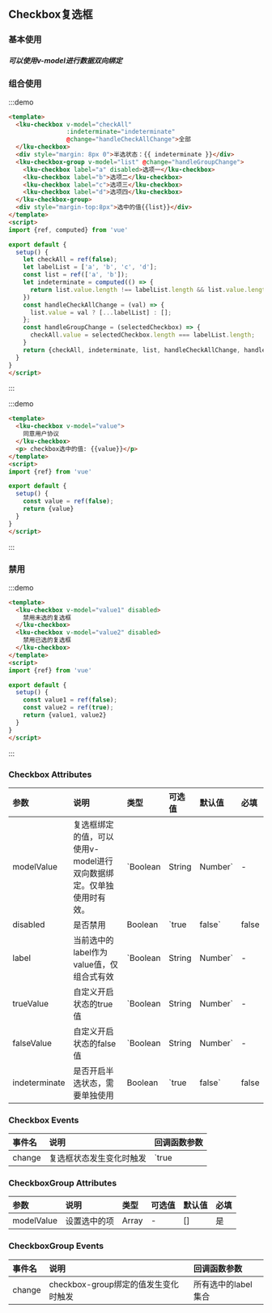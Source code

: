 ## Checkbox复选框

### 基本使用
##### 可以使用v-model进行数据双向绑定
### 组合使用

:::demo
```html
<template>
  <lku-checkbox v-model="checkAll"
                :indeterminate="indeterminate"
                @change="handleCheckAllChange">全部
  </lku-checkbox>
  <div style="margin: 8px 0">半选状态：{{ indeterminate }}</div>
  <lku-checkbox-group v-model="list" @change="handleGroupChange">
    <lku-checkbox label="a" disabled>选项一</lku-checkbox>
    <lku-checkbox label="b">选项二</lku-checkbox>
    <lku-checkbox label="c">选项三</lku-checkbox>
    <lku-checkbox label="d">选项四</lku-checkbox>
  </lku-checkbox-group>
  <div style="margin-top:8px">选中的值{{list}}</div>
</template>
<script>
import {ref, computed} from 'vue'

export default {
  setup() {
    let checkAll = ref(false);
    let labelList = ['a', 'b', 'c', 'd'];
    const list = ref(['a', 'b']);
    let indeterminate = computed(() => {
      return list.value.length !== labelList.length && list.value.length !== 0
    })
    const handleCheckAllChange = (val) => {
      list.value = val ? [...labelList] : [];
    };
    const handleGroupChange = (selectedCheckbox) => {
      checkAll.value = selectedCheckbox.length === labelList.length;
    }
    return {checkAll, indeterminate, list, handleCheckAllChange, handleGroupChange}
  }
}
</script>


```
:::

:::demo
```html
<template>
  <lku-checkbox v-model="value">
    同意用户协议
  </lku-checkbox>
  <p> checkbox选中的值: {{value}}</p>
</template>
<script>
import {ref} from 'vue'

export default {
  setup() {
    const value = ref(false);
    return {value}
  }
}
</script>

``` 
:::

### 禁用
:::demo
```html
<template>
  <lku-checkbox v-model="value1" disabled>
    禁用未选的复选框
  </lku-checkbox>
  <lku-checkbox v-model="value2" disabled>
    禁用已选的复选框
  </lku-checkbox>
</template>
<script>
import {ref} from 'vue'

export default {
  setup() {
    const value1 = ref(false);
    const value2 = ref(true);
    return {value1, value2}
  }
}
</script>

``` 
:::

### Checkbox Attributes

|  参数 |           说明 | 类型    | 可选值    |    默认值    | 必填
| :---  | :---         | :---| :--- | :---|:---|
| modelValue| 复选框绑定的值，可以使用v-model进行双向数据绑定。仅单独使用时有效。  |  `Boolean| String | Number` | - | false | 否
| disabled| 是否禁用 | Boolean | `true | false` | false | 否
| label   | 当前选中的label作为value值，仅组合式有效| `Boolean | String | Number` | - | - | 否
| trueValue | 自定义开启状态的true值| `Boolean | String | Number` | - | true | 否
| falseValue | 自定义开启状态的false值| `Boolean | String | Number` | - | false | 否
| indeterminate| 是否开启半选状态，需要单独使用| Boolean | `true | false` | false |否
### Checkbox Events

|  事件名 |           说明 | 回调函数参数
| :---   | :---           | :---
| change | 复选框状态发生变化时触发|  `true | false`

### CheckboxGroup Attributes
|  参数 |           说明 | 类型    | 可选值    |    默认值    | 必填
| :---  | :---         | :---| :--- | :---|:---|
|modelValue | 设置选中的项 | Array | - | [] | 是

### CheckboxGroup Events
|  事件名 |           说明 | 回调函数参数
| :---   | :---           | :---
| change | checkbox-group绑定的值发生变化时触发|  所有选中的label集合

